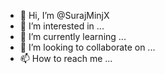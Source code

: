 - 👋 Hi, I’m @SurajMinjX
- 👀 I’m interested in ...
- 🌱 I’m currently learning ...
- 💞️ I’m looking to collaborate on ...
- 📫 How to reach me ...

<!---
SurajMinjX/SurajMinjX is a ✨ special ✨ repository because its `README.md` (this file) appears on your GitHub profile.
You can click the Preview link to take a look at your changes.
--->
